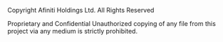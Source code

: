 Copyright Afiniti Holdings Ltd. All Rights Reserved

Proprietary and Confidential
Unauthorized copying of any file from this project via any medium is strictly prohibited.
